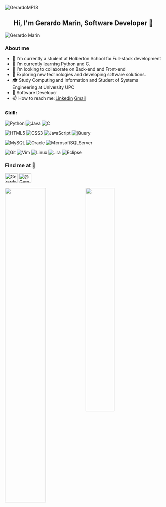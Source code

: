 
<p align="left"> <img src="https://komarev.com/ghpvc/?username=GerardoMP18&label=Profile%20views&color=0e75b6&style=flat" alt="GerardoMP18" /> </p>

<h2 align="center"> Hi, I'm Gerardo Marin, Software Developer 👋</h2>

![Gerardo Marin](https://user-images.githubusercontent.com/43628789/181128595-d8cf8b1f-3582-4c44-b1bb-19510b8ccf10.png)


<h3> About me </h3>

- 🔭 I'm currently a student at Holberton School for Full-stack development 
- 🌱 I’m currently learning Python and C.
- 👯 I’m looking to collaborate on Back-end and Front-end
- 🤔 Exploring new technologies and developing software solutions.
- 🎓 Study Computing and Information and Student of Systems Engineering at University UPC
- 💼 Software Developer
- 📫 How to reach me: [Linkedin](https://www.linkedin.com/in/gerardo-alonzo-marin-parra-747785144/) [Gmail](mailto:gerardomarinparra18@gmail.com)

<h3> Skill: </h3>

![Python](https://img.shields.io/badge/python-3670A0?style=for-the-badge&logo=python&logoColor=ffdd54)
![Java](https://img.shields.io/badge/java-%23ED8B00.svg?style=for-the-badge&logo=java&logoColor=white)
![C](https://img.shields.io/badge/c-%2300599C.svg?style=for-the-badge&logo=c&logoColor=white)
<br>

![HTML5](https://img.shields.io/badge/html5-%23E34F26.svg?style=for-the-badge&logo=html5&logoColor=white)
![CSS3](https://img.shields.io/badge/css3-%231572B6.svg?style=for-the-badge&logo=css3&logoColor=white)
![JavaScript](https://img.shields.io/badge/javascript-%23323330.svg?style=for-the-badge&logo=javascript&logoColor=%23F7DF1E)
![jQuery](https://img.shields.io/badge/jquery-%230769AD.svg?style=for-the-badge&logo=jquery&logoColor=white)
<br>

![MySQL](https://img.shields.io/badge/mysql-%2300f.svg?style=for-the-badge&logo=mysql&logoColor=white)
![Oracle](https://img.shields.io/badge/Oracle-F80000?style=for-the-badge&logo=oracle&logoColor=white)
![MicrosoftSQLServer](https://img.shields.io/badge/Microsoft%20SQL%20Sever-CC2927?style=for-the-badge&logo=microsoft%20sql%20server&logoColor=white)
<br>

![Git](https://img.shields.io/badge/git-%23F05033.svg?style=for-the-badge&logo=git&logoColor=white)
![Vim](https://img.shields.io/badge/VIM-%2311AB00.svg?style=for-the-badge&logo=vim&logoColor=white)
![Linux](https://img.shields.io/badge/Linux-FCC624?style=for-the-badge&logo=linux&logoColor=black)
![Jira](https://img.shields.io/badge/jira-%230A0FFF.svg?style=for-the-badge&logo=jira&logoColor=white)
![Eclipse](https://img.shields.io/badge/Eclipse-FE7A16.svg?style=for-the-badge&logo=Eclipse&logoColor=white)

<h3 align="left">Find me at 📩</h3>
<p align="left">
<a href="https://www.linkedin.com/in/gerardo-alonzo-marin-parra-747785144/" target="blank"><img align="center" src="https://raw.githubusercontent.com/rahuldkjain/github-profile-readme-generator/master/src/images/icons/Social/linked-in-alt.svg" alt="GerardoMP18" height="30" width="40" /></a>
<a href="https://medium.com/@gerardomarinparra18" target="blank"><img align="center" src="https://raw.githubusercontent.com/rahuldkjain/github-profile-readme-generator/master/src/images/icons/Social/medium.svg" alt="@GerardoMP18" height="30" width="40" /></a>
<br>
<br>
<img align="left" width="51%" src="https://github-readme-stats.vercel.app/api?username=GerardoMP18&show_icons=true&theme=radical">

<img align="" width="43%" src="https://github-readme-stats.vercel.app/api/top-langs?username=GerardoMP18&show_icons=true&locale=en&layout=compact&show_icons=true&theme=radical">
